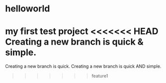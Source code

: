 # helloworld
my first test project
<<<<<<< HEAD
Creating a new branch is quick & simple.
=======
Creating a new branch is quick.
Creating a new branch is quick AND simple.
>>>>>>> feature1
